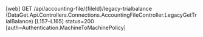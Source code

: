 [web] GET /api/accounting-file/{fileId}/legacy-trialbalance  (DataGet.Api.Controllers.Connections.AccountingFileController.LegacyGetTrialBalance)  [L157–L165] status=200 [auth=Authentication.MachineToMachinePolicy]

